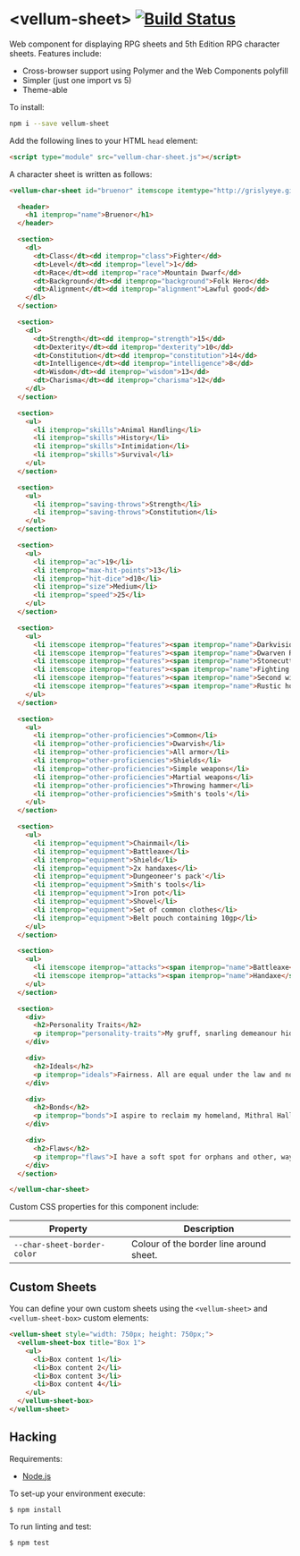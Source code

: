 # &lt;vellum-sheet&gt; [![Build Status](https://travis-ci.org/grislyeye/vellum-sheet.svg?branch=master)](https://travis-ci.org/grislyeye/vellum-sheet)

Web component for displaying RPG sheets and 5th Edition RPG character sheets. Features include:

  * Cross-browser support using Polymer and the Web Components polyfill
  * Simpler (just one import vs 5)
  * Theme-able

To install:

```sh
npm i --save vellum-sheet
```

Add the following lines to your HTML `head` element:

```html
<script type="module" src="vellum-char-sheet.js"></script>
```

A character sheet is written as follows:

```html
<vellum-char-sheet id="bruenor" itemscope itemtype="http://grislyeye.github.io/vellum-char-sheet-schemas/character.html">

  <header>
    <h1 itemprop="name">Bruenor</h1>
  </header>

  <section>
    <dl>
      <dt>Class</dt><dd itemprop="class">Fighter</dd>
      <dt>Level</dt><dd itemprop="level">1</dd>
      <dt>Race</dt><dd itemprop="race">Mountain Dwarf</dd>
      <dt>Background</dt><dd itemprop="background">Folk Hero</dd>
      <dt>Alignment</dt><dd itemprop="alignment">Lawful good</dd>
    </dl>
  </section>

  <section>
    <dl>
      <dt>Strength</dt><dd itemprop="strength">15</dd>
      <dt>Dexterity</dt><dd itemprop="dexterity">10</dd>
      <dt>Constitution</dt><dd itemprop="constitution">14</dd>
      <dt>Intelligence</dt><dd itemprop="intelligence">8</dd>
      <dt>Wisdom</dt><dd itemprop="wisdom">13</dd>
      <dt>Charisma</dt><dd itemprop="charisma">12</dd>
    </dl>
  </section>

  <section>
    <ul>
      <li itemprop="skills">Animal Handling</li>
      <li itemprop="skills">History</li>
      <li itemprop="skills">Intimidation</li>
      <li itemprop="skills">Survival</li>
    </ul>
  </section>

  <section>
    <ul>
      <li itemprop="saving-throws">Strength</li>
      <li itemprop="saving-throws">Constitution</li>
    </ul>
  </section>

  <section>
    <ul>
      <li itemprop="ac">19</li>
      <li itemprop="max-hit-points">13</li>
      <li itemprop="hit-dice">d10</li>
      <li itemprop="size">Medium</li>
      <li itemprop="speed">25</li>
    </ul>
  </section>

  <section>
    <ul>
      <li itemscope itemprop="features"><span itemprop="name">Darkvision.</span> <span itemprop="description">you see in dim light within a 60-foot radius of you as if it were bright light, and in darkness in that radius as if it were dim  light. You can’t discern color in darkness, only  shades of gray.</span></li>
      <li itemscope itemprop="features"><span itemprop="name">Dwarven Resilience.</span> <span itemprop="description">You have advantage on saving throws against poison, and you have resistance against poison damage.</span></li>
      <li itemscope itemprop="features"><span itemprop="name">Stonecutting.</span> <span itemprop="description">Whenever you make an  Intelligence (History) check related to the  eP origin of stonework, you are considered proficient in the History skill and add double your proficiency bonus to the check.</span></li>
      <li itemscope itemprop="features"><span itemprop="name">Fighting style: defense.</span> <span itemprop="description">While you are wearing armor, you gain a +1 bonus to AC. this bonus is already included in your AC.</span></li>
      <li itemscope itemprop="features"><span itemprop="name">Second wind.</span> <span itemprop="description">You have a limited well of stamina you can draw on to protect yourself from harm. you can use a bonus action to regain hit points equal to 1d10 + your fighter level. Once you use this feature, you must finish a short or long rest before you can use it again.</span></li>
      <li itemscope itemprop="features"><span itemprop="name">Rustic hospitality.</span> <span itemprop="description">You can finda  place to hide, rest, or recuperate among other commoners, unless you have shown yourself to be a danger to them.</span></li>
    </ul>
  </section>

  <section>
    <ul>
      <li itemprop="other-proficiencies">Common</li>
      <li itemprop="other-proficiencies">Dwarvish</li>
      <li itemprop="other-proficiencies">All armor</li>
      <li itemprop="other-proficiencies">Shields</li>
      <li itemprop="other-proficiencies">Simple weapons</li>
      <li itemprop="other-proficiencies">Martial weapons</li>
      <li itemprop="other-proficiencies">Throwing hammer</li>
      <li itemprop="other-proficiencies">Smith's tools'</li>
    </ul>
  </section>

  <section>
    <ul>
      <li itemprop="equipment">Chainmail</li>
      <li itemprop="equipment">Battleaxe</li>
      <li itemprop="equipment">Shield</li>
      <li itemprop="equipment">2x handaxes</li>
      <li itemprop="equipment">Dungeoneer's pack'</li>
      <li itemprop="equipment">Smith's tools</li>
      <li itemprop="equipment">Iron pot</li>
      <li itemprop="equipment">Shovel</li>
      <li itemprop="equipment">Set of common clothes</li>
      <li itemprop="equipment">Belt pouch containing 10gp</li>
    </ul>
  </section>

  <section>
    <ul>
      <li itemscope itemprop="attacks"><span itemprop="name">Battleaxe</span> <span itemprop="damage">1d8</span> <span itemprop="type">slashing</span> (<data itemprop="proficient" value="true">proficient</data>)</li>
      <li itemscope itemprop="attacks"><span itemprop="name">Handaxe</span> <span itemprop="damage">1d6</span> <span itemprop="type">slashing</span> (<data itemprop="proficient" value="true">proficient</data>)</li>
    </ul>
  </section>

  <section>
    <div>
      <h2>Personality Traits</h2>
      <p itemprop="personality-traits">My gruff, snarling demeanour hides a soft heart and a genuine affection for my friends.</p>
    </div>

    <div>
      <h2>Ideals</h2>
      <p itemprop="ideals">Fairness. All are equal under the law and non should get preferential treatment.</p>
    </div>

    <div>
      <h2>Bonds</h2>
      <p itemprop="bonds">I aspire to reclaim my homeland, Mithral Hall, from the shadow dragon that drove my people out.</p>
    </div>

    <div>
      <h2>Flaws</h2>
      <p itemprop="flaws">I have a soft spot for orphans and other, wayward souls leading me to show mercy even when it might not be warranted.</p>
    </div>
  </section>

</vellum-char-sheet>
```

Custom CSS properties for this component include:

| Property                               | Description
| -------------------------------------- | ---
| `--char-sheet-border-color`            | Colour of the border line around sheet.

## Custom Sheets

You can define your own custom sheets using the `<vellum-sheet>` and `<vellum-sheet-box>` custom elements:

```html
<vellum-sheet style="width: 750px; height: 750px;">
  <vellum-sheet-box title="Box 1">
    <ul>
      <li>Box content 1</li>
      <li>Box content 2</li>
      <li>Box content 3</li>
      <li>Box content 4</li>
    </ul>
  </vellum-sheet-box>
</vellum-sheet>
```

## Hacking

Requirements:

  * [Node.js](http://nodejs.org/)

To set-up your environment execute:

    $ npm install

To run linting and test:

    $ npm test
